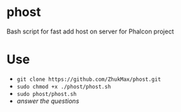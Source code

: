 # phost
Bash script for fast add host on server for Phalcon project

# Use
* `git clone https://github.com/ZhukMax/phost.git`
* `sudo chmod +x ./phost/phost.sh`
* `sudo phost/phost.sh`
* *answer the questions*
